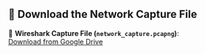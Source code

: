 ## 📂 Download the Network Capture File  
📌 **Wireshark Capture File (`network_capture.pcapng`)**:  
[Download from Google Drive](https://drive.google.com/file/d/1nfJYo5Q-4Tirv6kQtIvpPREDO8oxBp4b/view?usp=drivesdk)
